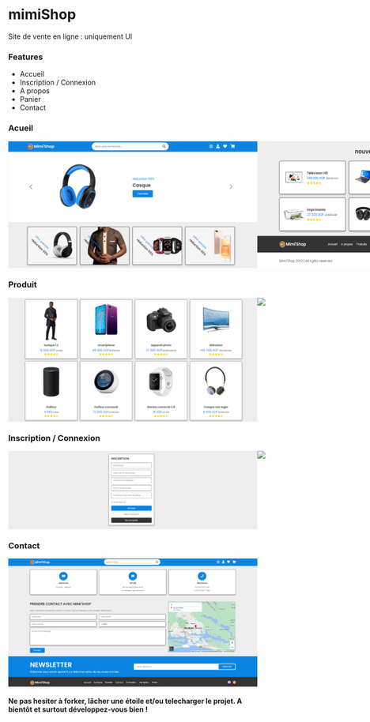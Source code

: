 # mimiShop
 Site de vente en ligne : uniquement UI

### Features
<ul>
    <li>Accueil </li>
    <li>Inscription / Connexion </li>
    <li>A propos </li>
    <li>Panier </li>
    <li>Contact </li>
</ul>

### Acueil 
<p style="display:flex;justify-content:space-between">
    <img src="screen/header-section1.png" /> 
    <img src="screen/section2-footer.png" />
</p>

### Produit 
<p style="display:flex;justify-content:space-between">
    <img src="screen/produit.png" /> 
    <img src="screen/produit2-footer.png" />
</p>

### Inscription / Connexion 
<p style="display:flex;justify-content:space-between">
    <img src="screen/inscription.png" /> 
    <img src="screen/connexion.png" />
</p>

### Contact 
<p style="display:flex;justify-content:space-between">
    <img src="screen/contact.png" /> 
</p>

#### Ne pas hesiter à forker, lâcher une étoile et/ou telecharger le projet. A bientôt et surtout développez-vous bien !

